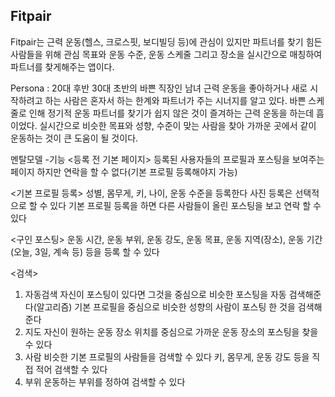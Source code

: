 ## Fitpair
Fitpair는 근력 운동(헬스, 크로스핏, 보디빌딩 등)에 관심이 있지만 파트너를 찾기 힘든 사람들을 위해 관심 목표와 운동 수준, 운동 스케줄 그리고 장소을 실시간으로 매칭하여 파트너를 찾게해주는 앱이다.

Persona : 20대 후반 30대 초반의 바쁜 직장인 남녀
근력 운동을 좋아하거나 새로 시작하려고 하는 사람은 혼자서 하는 한계와 파트너가 주는 시너지를 알고 있다. 바쁜 스케줄로 인해 정기적 운동 파트너를 찾기가 쉽지 않은 것이 즐겨하는 근력 운동을 하는데 흠이었다. 실시간으로 비슷한 목표와 성향, 수준이 맞는 사람을 찾아 가까운 곳에서 같이 운동하는 것이 큰 도움이 될 것이다.

멘탈모델
-기능
<등록 전 기본 페이지>
등록된 사용자들의 프로필과 포스팅을 보여주는 페이지 하지만 연락을 할 수 없다(기본 프로필 등록해야지 가능)

<기본 프로필 등록>
성별, 몸무게, 키, 나이, 운동 수준을 등록한다
사진 등록은 선택적으로 할 수 있다
기본 프로필 등록을 하면 다른 사람들이 올린 포스팅을 보고 연락 할 수 있다

<구인 포스팅>
운동 시간, 운동 부위, 운동 강도, 운동 목표, 운동 지역(장소), 운동 기간(오늘, 3일, 계속 등) 등을 등록 할 수 있다

<검색>
1. 자동검색
자신이 포스팅이 있다면 그것을 중심으로 비슷한 포스팅을 자동 검색해준다(알고리즘)
기본 프로필을 중심으로 비슷한 성향의 사람이 포스팅 한 것을 검색해준다
2. 지도
자신이 원하는 운동 장소 위치를 중심으로 가까운 운동 장소의 포스팅을 찾을 수 있다
3. 사람
비슷한 기본 프로필의 사람들을 검색할 수 있다
키, 몸무게, 운동 강도 등을 직접 적어 검색할 수 있다
4. 부위
운동하는 부위를 정하여 검색할 수 있다